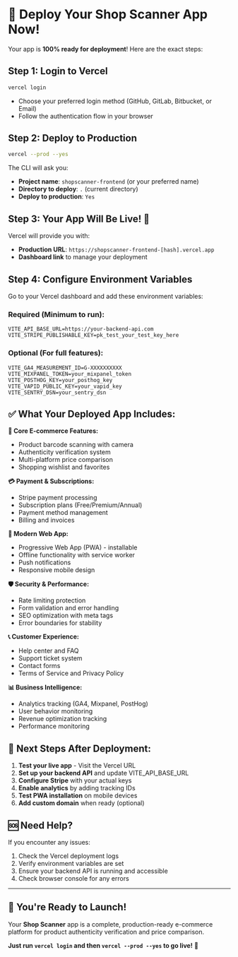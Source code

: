 # 🚀 Deploy Your Shop Scanner App Now!

Your app is **100% ready for deployment**! Here are the exact steps:

## Step 1: Login to Vercel
```bash
vercel login
```
- Choose your preferred login method (GitHub, GitLab, Bitbucket, or Email)
- Follow the authentication flow in your browser

## Step 2: Deploy to Production
```bash
vercel --prod --yes
```

The CLI will ask you:
- **Project name**: `shopscanner-frontend` (or your preferred name)
- **Directory to deploy**: `.` (current directory)
- **Deploy to production**: `Yes`

## Step 3: Your App Will Be Live! 🎉

Vercel will provide you with:
- **Production URL**: `https://shopscanner-frontend-[hash].vercel.app`
- **Dashboard link** to manage your deployment

## Step 4: Configure Environment Variables

Go to your Vercel dashboard and add these environment variables:

### Required (Minimum to run):
```
VITE_API_BASE_URL=https://your-backend-api.com
VITE_STRIPE_PUBLISHABLE_KEY=pk_test_your_test_key_here
```

### Optional (For full features):
```
VITE_GA4_MEASUREMENT_ID=G-XXXXXXXXXX
VITE_MIXPANEL_TOKEN=your_mixpanel_token
VITE_POSTHOG_KEY=your_posthog_key
VITE_VAPID_PUBLIC_KEY=your_vapid_key
VITE_SENTRY_DSN=your_sentry_dsn
```

## ✅ What Your Deployed App Includes:

**🏪 Core E-commerce Features:**
- Product barcode scanning with camera
- Authenticity verification system
- Multi-platform price comparison
- Shopping wishlist and favorites

**💳 Payment & Subscriptions:**
- Stripe payment processing
- Subscription plans (Free/Premium/Annual)
- Payment method management
- Billing and invoices

**📱 Modern Web App:**
- Progressive Web App (PWA) - installable
- Offline functionality with service worker
- Push notifications
- Responsive mobile design

**🛡️ Security & Performance:**
- Rate limiting protection
- Form validation and error handling
- SEO optimization with meta tags
- Error boundaries for stability

**📞 Customer Experience:**
- Help center and FAQ
- Support ticket system
- Contact forms
- Terms of Service and Privacy Policy

**📊 Business Intelligence:**
- Analytics tracking (GA4, Mixpanel, PostHog)
- User behavior monitoring
- Revenue optimization tracking
- Performance monitoring

## 🎯 Next Steps After Deployment:

1. **Test your live app** - Visit the Vercel URL
2. **Set up your backend API** and update VITE_API_BASE_URL
3. **Configure Stripe** with your actual keys
4. **Enable analytics** by adding tracking IDs
5. **Test PWA installation** on mobile devices
6. **Add custom domain** when ready (optional)

## 🆘 Need Help?

If you encounter any issues:
1. Check the Vercel deployment logs
2. Verify environment variables are set
3. Ensure your backend API is running and accessible
4. Check browser console for any errors

---

## 🎉 You're Ready to Launch!

Your **Shop Scanner** app is a complete, production-ready e-commerce platform for product authenticity verification and price comparison. 

**Just run `vercel login` and then `vercel --prod --yes` to go live!** 🚀